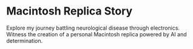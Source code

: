 # Macintosh Replica Story
Explore my journey battling neurological disease through electronics. Witness the creation of a personal Macintosh replica powered by AI and determination.
